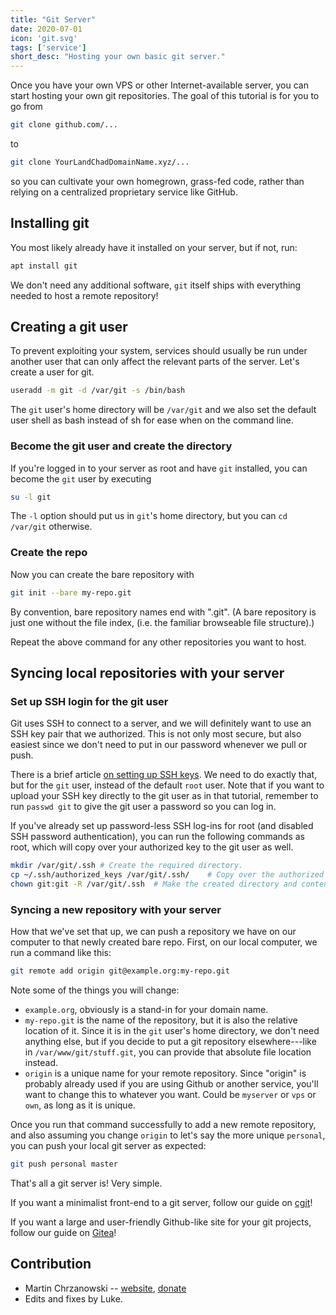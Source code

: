 ```yaml
---
title: "Git Server"
date: 2020-07-01
icon: 'git.svg'
tags: ['service']
short_desc: "Hosting your own basic git server."
---
```


Once you have your own VPS or other Internet-available server, you can
start hosting your own git repositories. The goal of this tutorial is
for you to go from

```sh
git clone github.com/...
```

to

```sh
git clone YourLandChadDomainName.xyz/...
```

so you can cultivate your own homegrown, grass-fed code, rather than
relying on a centralized proprietary service like GitHub.

## Installing git

You most likely already have it installed on your server, but if not,
run:

```sh
apt install git
```

We don\'t need any additional software, `git` itself ships with
everything needed to host a remote repository!

## Creating a git user

To prevent exploiting your system, services should usually be run under another
user that can only affect the relevant parts of the server. Let's create a user
for git.

```sh
useradd -m git -d /var/git -s /bin/bash
```

The `git` user's home directory will be `/var/git` and we also set the default
user shell as bash instead of sh for ease when on the command line.

### Become the git user and create the directory

If you\'re logged in to your server as root and have `git` installed,
you can become the `git` user by executing

```sh
su -l git
```

The `-l` option should put us in `git`'s home directory, but you can `cd
/var/git` otherwise.

### Create the repo

Now you can create the bare repository with

```sh
git init --bare my-repo.git
```

By convention, bare repository names end with \".git\". (A bare repository is
just one without the file index, (i.e. the familiar browseable file structure).)

Repeat the above command for any other repositories you want to host.

## Syncing local repositories with your server

### Set up SSH login for the git user

Git uses SSH to connect to a server, and we will definitely want to use an SSH
key pair that we authorized. This is not only most secure, but also easiest
since we don't need to put in our password whenever we pull or push.

There is a brief article [on setting up SSH keys](/sshkeys). We need to do
exactly that, but for the `git` user, instead of the default `root` user. Note
that if you want to upload your SSH key directly to the git user as in that
tutorial, remember to run `passwd git` to give the git user a password so you
can log in.

If you've already set up password-less SSH log-ins for root (and disabled SSH
password authentication), you can run the following commands as root, which
will copy over your authorized key to the git user as well.

```sh
mkdir /var/git/.ssh	# Create the required directory.
cp ~/.ssh/authorized_keys /var/git/.ssh/	# Copy over the authorized key.
chown git:git -R /var/git/.ssh	# Make the created directory and contents to be owned by the git user.

```

### Syncing a new repository with your server

How that we've set that up, we can push a repository we have on our computer to
that newly created bare repo. First, on our local computer, we run a command like this:

```sh
git remote add origin git@example.org:my-repo.git
```

Note some of the things you will change:

- `example.org`, obviously is a stand-in for your domain name.
- `my-repo.git` is the name of the repository, but it is also the relative location of it. Since it is in the `git` user's home directory, we don't need anything else, but if you decide to put a git repository elsewhere---like in `/var/www/git/stuff.git`, you can provide that absolute file location instead.
- `origin` is a unique name for your remote repository. Since "origin" is probably already used if you are using Github or another service, you'll want to change this to whatever you want. Could be `myserver` or `vps` or `own`, as long as it is unique.

Once you run that command successfully to add a new remote repository, and also assuming you change `origin` to let's say the more unique `personal`, you can push your local git server as expected:

```sh
git push personal master
```

That's all a git server is! Very simple.

If you want a minimalist front-end to a git server, follow our guide on [cgit](/cgit)!

If you want a large and user-friendly Github-like site for your git projects, follow our guide on [Gitea](/gitea)!

## Contribution

- Martin Chrzanowski \-- [website](https://m-chrzan.xyz), [donate](https://m-chrzan.xyz/donate.html)
- Edits and fixes by Luke.
